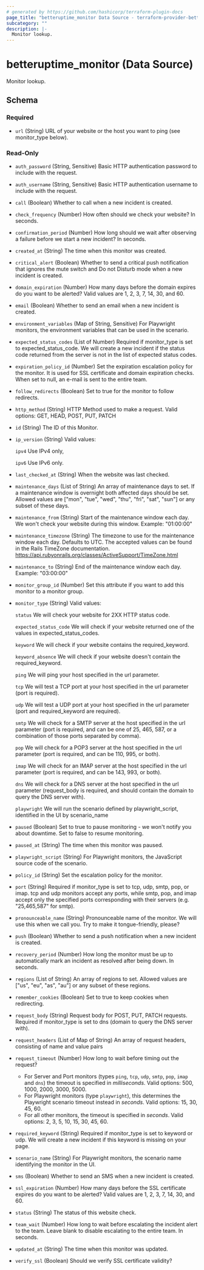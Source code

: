 ```yaml
---
# generated by https://github.com/hashicorp/terraform-plugin-docs
page_title: "betteruptime_monitor Data Source - terraform-provider-better-uptime"
subcategory: ""
description: |-
  Monitor lookup.
---
```


# betteruptime_monitor (Data Source)

Monitor lookup.



<!-- schema generated by tfplugindocs -->
## Schema

### Required

- `url` (String) URL of your website or the host you want to ping (see monitor_type below).

### Read-Only

- `auth_password` (String, Sensitive) Basic HTTP authentication password to include with the request.
- `auth_username` (String, Sensitive) Basic HTTP authentication username to include with the request.
- `call` (Boolean) Whether to call when a new incident is created.
- `check_frequency` (Number) How often should we check your website? In seconds.
- `confirmation_period` (Number) How long should we wait after observing a failure before we start a new incident? In seconds.
- `created_at` (String) The time when this monitor was created.
- `critical_alert` (Boolean) Whether to send a critical push notification that ignores the mute switch and Do not Disturb mode when a new incident is created.
- `domain_expiration` (Number) How many days before the domain expires do you want to be alerted? Valid values are 1, 2, 3, 7, 14, 30, and 60.
- `email` (Boolean) Whether to send an email when a new incident is created.
- `environment_variables` (Map of String, Sensitive) For Playwright monitors, the environment variables that can be used in the scenario.
- `expected_status_codes` (List of Number) Required if monitor_type is set to expected_status_code. We will create a new incident if the status code returned from the server is not in the list of expected status codes.
- `expiration_policy_id` (Number) Set the expiration escalation policy for the monitor. It is used for SSL certificate and domain expiration checks. When set to null, an e-mail is sent to the entire team.
- `follow_redirects` (Boolean) Set to true for the monitor to follow redirects.
- `http_method` (String) HTTP Method used to make a request. Valid options: GET, HEAD, POST, PUT, PATCH
- `id` (String) The ID of this Monitor.
- `ip_version` (String) Valid values:

    `ipv4` Use IPv4 only,

    `ipv6` Use IPv6 only.
- `last_checked_at` (String) When the website was last checked.
- `maintenance_days` (List of String) An array of maintenance days to set. If a maintenance window is overnight both affected days should be set. Allowed values are ["mon", "tue", "wed", "thu", "fri", "sat", "sun"] or any subset of these days.
- `maintenance_from` (String) Start of the maintenance window each day. We won't check your website during this window. Example: "01:00:00"
- `maintenance_timezone` (String) The timezone to use for the maintenance window each day. Defaults to UTC. The accepted values can be found in the Rails TimeZone documentation. https://api.rubyonrails.org/classes/ActiveSupport/TimeZone.html
- `maintenance_to` (String) End of the maintenance window each day. Example: "03:00:00"
- `monitor_group_id` (Number) Set this attribute if you want to add this monitor to a monitor group.
- `monitor_type` (String) Valid values:

    `status` We will check your website for 2XX HTTP status code.

	`expected_status_code` We will check if your website returned one of the values in expected_status_codes.

    `keyword` We will check if your website contains the required_keyword.

    `keyword_absence` We will check if your website doesn't contain the required_keyword.

    `ping` We will ping your host specified in the url parameter.

    `tcp` We will test a TCP port at your host specified in the url parameter
(port is required).

    `udp` We will test a UDP port at your host specified in the url parameter
(port and required_keyword are required).

    `smtp` We will check for a SMTP server at the host specified in the url parameter
(port is required, and can be one of 25, 465, 587, or a combination of those ports separated by comma).

    `pop` We will check for a POP3 server at the host specified in the url parameter
(port is required, and can be 110, 995, or both).

    `imap` We will check for an IMAP server at the host specified in the url parameter
(port is required, and can be 143, 993, or both).

    `dns` We will check for a DNS server at the host specified in the url parameter
(request_body is required, and should contain the domain to query the DNS server with).

    `playwright` We will run the scenario defined by playwright_script, identified in the UI by scenario_name
- `paused` (Boolean) Set to true to pause monitoring - we won't notify you about downtime. Set to false to resume monitoring.
- `paused_at` (String) The time when this monitor was paused.
- `playwright_script` (String) For Playwright monitors, the JavaScript source code of the scenario.
- `policy_id` (String) Set the escalation policy for the monitor.
- `port` (String) Required if monitor_type is set to tcp, udp, smtp, pop, or imap. tcp and udp monitors accept any ports, while smtp, pop, and imap accept only the specified ports corresponding with their servers (e.g. "25,465,587" for smtp).
- `pronounceable_name` (String) Pronounceable name of the monitor. We will use this when we call you. Try to make it tongue-friendly, please?
- `push` (Boolean) Whether to send a push notification when a new incident is created.
- `recovery_period` (Number) How long the monitor must be up to automatically mark an incident as resolved after being down. In seconds.
- `regions` (List of String) An array of regions to set. Allowed values are ["us", "eu", "as", "au"] or any subset of these regions.
- `remember_cookies` (Boolean) Set to true to keep cookies when redirecting.
- `request_body` (String) Request body for POST, PUT, PATCH requests. Required if monitor_type is set to dns (domain to query the DNS server with).
- `request_headers` (List of Map of String) An array of request headers, consisting of name and value pairs
- `request_timeout` (Number) How long to wait before timing out the request?
  - For Server and Port monitors (types `ping`, `tcp`, `udp`, `smtp`, `pop`, `imap` and `dns`) the timeout is specified in *milliseconds*. Valid options: 500, 1000, 2000, 3000, 5000.
  - For Playwright monitors (type `playwright`), this determines the Playwright scenario timeout instead in *seconds*. Valid options: 15, 30, 45, 60.
  - For all other monitors, the timeout is specified in *seconds*. Valid options: 2, 3, 5, 10, 15, 30, 45, 60.
- `required_keyword` (String) Required if monitor_type is set to keyword  or udp. We will create a new incident if this keyword is missing on your page.
- `scenario_name` (String) For Playwright monitors, the scenario name identifying the monitor in the UI.
- `sms` (Boolean) Whether to send an SMS when a new incident is created.
- `ssl_expiration` (Number) How many days before the SSL certificate expires do you want to be alerted? Valid values are 1, 2, 3, 7, 14, 30, and 60.
- `status` (String) The status of this website check.
- `team_wait` (Number) How long to wait before escalating the incident alert to the team. Leave blank to disable escalating to the entire team. In seconds.
- `updated_at` (String) The time when this monitor was updated.
- `verify_ssl` (Boolean) Should we verify SSL certificate validity?


